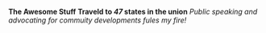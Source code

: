 **The Awesome Stuff**
**Traveld to _47_ states in the union**
_Public speaking and advocating for commuity developments fules my fire!_
